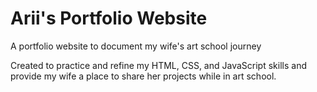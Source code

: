 # Arii's Portfolio Website
A portfolio website to document my wife's art school journey

Created to practice and refine my HTML, CSS, and JavaScript skills and provide my wife a place to share
her projects while in art school.
